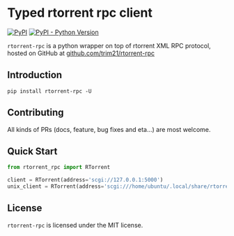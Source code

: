 # Typed rtorrent rpc client

[![PyPI](https://img.shields.io/pypi/v/rtorrent-rpc)](https://pypi.org/project/rtorrent-rpc/)
[![PyPI - Python Version](https://img.shields.io/pypi/pyversions/rtorrent-rpc)](https://pypi.org/project/rtorrent-rpc/)

`rtorrent-rpc` is a python wrapper on top of rtorrent XML RPC protocol,
hosted on GitHub at [github.com/trim21/rtorrent-rpc](https://github.com/trim21/rtorrent-rpc)

## Introduction

```console
pip install rtorrent-rpc -U
```

## Contributing

All kinds of PRs (docs, feature, bug fixes and eta...) are most welcome.

## Quick Start

```python
from rtorrent_rpc import RTorrent

client = RTorrent(address='scgi://127.0.0.1:5000')
unix_client = RTorrent(address='scgi:///home/ubuntu/.local/share/rtorrent.sock')
```

## License

`rtorrent-rpc` is licensed under the MIT license.

